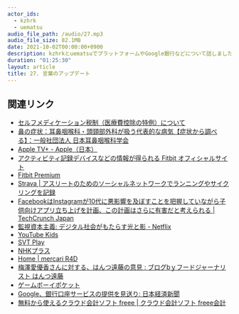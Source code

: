 ```yaml
---
actor_ids:
  - kzhrk
  - uematsu
audio_file_path: /audio/27.mp3
audio_file_size: 82.1MB
date: 2021-10-02T00:00:00+0900
description: kzhrkとuematsuでプラットフォームやGoogle銀行などについて話しました。
duration: "01:25:30"
layout: article
title: 27. 言葉のアップデート
---
```


<!-- prettier-ignore-start -->

## 関連リンク

- [セルフメディケーション税制（医療費控除の特例）について](https://www.mhlw.go.jp/stf/seisakunitsuite/bunya/0000124853.html)
- [鼻の症状：耳鼻咽喉科・頭頸部外科が扱う代表的な病気【症状から調べる】：一般社団法人 日本耳鼻咽喉科学会](http://www.jibika.or.jp/citizens/daihyouteki2/hana_condition.html)
- [Apple TV+ - Apple（日本）](https://www.apple.com/jp/apple-tv-plus/)
- [アクティビティ記録デバイスなどの情報が得られる Fitbit オフィシャルサイト](https://www.fitbit.com/global/jp/home)
- [Fitbit Premium](https://www.fitbit.com/global/jp/products/services/premium)
- [Strava \| アスリートのためのソーシャルネットワークでランニングやサイクリングを記録](https://www.strava.com/)
- [FacebookはInstagramが10代に悪影響を及ぼすことを把握していながら子供向けアプリ立ち上げを計画、この計画はさらに有害だと考えられる \| TechCrunch Japan](https://jp.techcrunch.com/2021/09/24/2021-09-16-facebook-instagram-for-kids-mosseri-wsj-teen-girls/)
- [監視資本主義: デジタル社会がもたらす光と影 - Netflix](https://www.netflix.com/title/81254224)
- [YouTube Kids](https://www.youtubekids.com/?hl=ja)
- [SVT Play](https://www.svtplay.se/)
- [NHKプラス](https://plus.nhk.jp/)
- [Home \| mercari R4D](https://r4d.mercari.com/)
- [梅澤愛優香さんに対する、はんつ遠藤の意見 : ブログbｙフードジャーナリスト はんつ遠藤](http://hants.livedoor.biz/archives/52184019.html)
- [ゲームボーイポケット](https://www.nintendo.co.jp/n02/dmg/hardware/gbp/index.html)
- [Google、銀行口座サービスの提供を見送り: 日本経済新聞](https://www.nikkei.com/article/DGXZQOGN01FO80R01C21A0000000/)
- [無料から使えるクラウド会計ソフト freee \| クラウド会計ソフト freee会計](https://www.freee.co.jp/)

<!-- prettier-ignore-end -->
